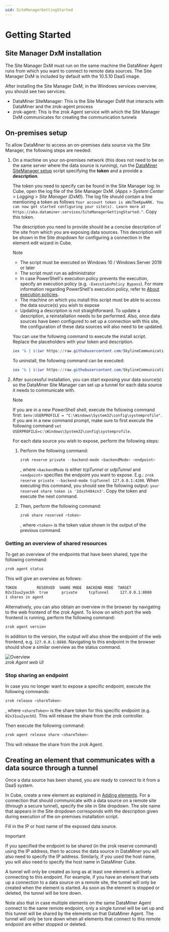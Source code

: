 ```yaml
---
uid: SiteManagerGettingStarted
---
```


# Getting Started

## Site Manager DxM installation

The Site Manager DxM must run on the same machine the DataMiner Agent runs from which you want to connect to remote data sources. The Site Manager DxM is included by default with the 10.5.10 DaaS image.

After installing the Site Manager DxM, in the Windows services overview, you should see two services:

- DataMiner SiteManager: This is the Site Manager DxM that interacts with DataMiner and the zrok-agent process
- zrok-agent: This is the zrok Agent service with which the Site Manager DxM communicates for creating the communication tunnels

## On-premises setup

To allow DataMiner to access an on-premises data source via the Site Manager, the following steps are needed:

1. On a machine on your on-premises network (this does not need to be on the same server where the data source is running), run the [DataMiner SiteManager setup](https://github.com/SkylineCommunications/dataminer-sitemanager-setup/blob/main/Setup-DataMinerSiteManager.ps1) script specifying the **token** and a provide a **description**.

    The token you need to specify can be found in the Site Manager log: In Cube, open the log file of the Site Manager DxM. (*Apps* > *System Center* > *Logging* > *Site Manager (DxM)*). The log file should contain a line mentioning a token as follows `Your account token is aWsTbeKpwARK. You can now get started configuring your site(s). Learn more at https://aka.dataminer.services/SiteManagerGettingStarted."`. Copy this token.

    The description you need to provide should be a concise description of the site from which you are exposing data sources. This description will be shown in the Site dropdown for configuring a connection in the element edit wizard in Cube.

    > [!NOTE]
    >
    > - The script must be executed on Windows 10 / Windows Server 2019 or later
    > - The script must run as administrator
    > - In case PowerShell's execution policy prevents the execution, specify an execution policy (e.g. `-ExecutionPolicy Bypass`). For more information regarding PowerShell's execution policy, refer to [About execution policies](https://learn.microsoft.com/en-us/powershell/module/microsoft.powershell.core/about/about_execution_policies?view=powershell-7.5).
    > - The machine on which you install this script must be able to access the data source(s) you wish to expose
    > - Updating a description is not straightforward. To update a description, a reinstallation needs to be performed. Also, once data sources have been configured to set up a connection with this site, the configuration of these data sources will also need to be updated.

    You can use the following command to execute the install script. Replace the placeholders with your token and description.

    ```powershell
    iex "& { $(iwr https://raw.githubusercontent.com/SkylineCommunications/dataminer-sitemanager-setup/main/Setup-DataMinerSiteManager.ps1) } -Command install -ZrokAccountToken '<token>' -ZrokEnvironmentDescription '<description>'"
    ```

    To uninstall, the following command can be executed:

    ```powershell
    iex "& { $(iwr https://raw.githubusercontent.com/SkylineCommunications/dataminer-sitemanager-setup/main/Setup-DataMinerSiteManager.ps1) } -Command uninstall"
    ```

1. After successful installation, you can start exposing your data source(s) so the DataMiner Site Manager can set up a tunnel for each data source it needs to communicate with.

    > [!NOTE]
    > If you are in a new PowerShell shell, execute the following command first: `$env:USERPROFILE = "C:\Windows\System32\config\systemprofile"`.
    > If you are in a new command prompt, make sure to first execute the following command `set USERPROFILE=c:\Windows\System32\config\systemprofile`.

    For each data source you wish to expose, perform the following steps:

    1. Perform the following command:

        ```powershell
        zrok reserve private --backend-mode <backendMode> <endpoint>
        ```

       , where `<backendMode` is either *tcpTunnel* or *udpTunnel* and `<endpoint>` specifies the endpoint you want to expose. E.g.: `zrok reserve private --backend-mode tcpTunnel 127.0.0.1:4208`. When executing this command, you should see the following output: `your reserved share token is '2dxzh484zn3'`. Copy the token and execute the next command.
    1. Then, perform the following command:

        ```powershell
        zrok share reserved <token>
        ```

       , where `<token>` is the token value shown in the output of the previous command.

### Getting an overview of shared resources

To get an overview of the endpoints that have been shared, type the following command:

```powershell
zrok agent status
```

This will give an overview as follows:

```bash
TOKEN         RESERVED  SHARE MODE  BACKEND MODE  TARGET
02x31uu2yacbh  true      private     tcpTunnel     127.0.0.1:8080
1 shares in agent
```

Alternatively, you can also obtain an overview in the browser by navigating to the web frontend of the zrok Agent. To know on which port the web frontend is running, perform the following command:

```powershell
zrok agent version
```

In addition to the version, the output will also show the endpoint of the web frontend, e.g. `127.0.0.1:8888`.
Navigating to this endpoint in the browser should show a similar overview as the status command.

![Overview](~/dataminer/images/zrok_agent_webui.png)<br>*zrok Agent web UI*

### Stop sharing an endpoint

In case you no longer want to expose a specific endpoint, execute the following commands:

```powershell
zrok release <shareToken>
```

, where `<shareToken>` is the share token for this specific endpoint (e.g. `02x31uu2yacbh`). This will release the share from the zrok controller.

Then execute the following command:

```powershell
zrok agent release share <shareToken>
```

This will release the share from the zrok Agent.

## Creating an element that communicates with a data source through a tunnel

Once a data source has been shared, you are ready to connect to it from a DaaS system.

In Cube, create a new element as explained in [Adding elements](xref:Adding_elements).
For a connection that should communicate with a data source on a remote site (through a secure tunnel), specify the site in Site dropdown.
The site name that appears in the Site dropdown corresponds with the description given during execution of the on-premises installation script.

Fill in the IP or host name of the exposed data source.

> [!IMPORTANT]
>
> If you specified the endpoint to be shared (in the zrok reserve command) using the IP address, then to access the data source in DataMiner you will also need to specify the IP address. Similarly, if you used the host name, you will also need to specify the host name in DataMiner Cube.

A tunnel will only be created as long as at least one element is actively connecting to this endpoint.
For example, if you have an element that sets up a connection to a data source on a remote site, the tunnel will only be created when the element is started. As soon as the element is stopped or deleted, the tunnel will be tore down.

Note also that in case multiple elements on the same DataMiner Agent connect to the same remote endpoint, only a single tunnel will be set up and this tunnel will be shared by the elements on that DataMiner Agent. The tunnel will only be tore down when all elements that connect to this remote endpoint are either stopped or deleted.
